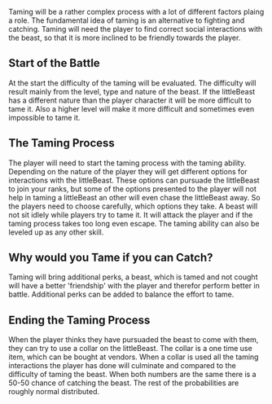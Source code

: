 Taming will be a rather complex process with a lot of different factors plaing a role. The fundamental idea of taming is
 an alternative to fighting and catching. Taming will need the player to find correct social interactions with the beast,
 so that it is more inclined to be friendly towards the player.
 ## Start of the Battle
 At the start the difficulty of the taming will be evaluated. The difficulty will result mainly from the level, type and nature of the beast.
 If the littleBeast has a different nature than the player character it will be more difficult to tame it. 
 Also a higher level will make it more difficult and sometimes even impossible to tame it. 

## The Taming Process
The player will need to start the taming process with the taming ability. Depending on the nature of the player they will
get different options for interactions with the littleBeast. These options can pursuade the littleBeast to join your ranks, 
but some of the options presented to the player will not help in taming a littleBeast an other will even chase the littleBeast 
away. So the players need to choose carefully, which options they take. 
A beast will not sit idlely while players try to tame it. It will attack the player and if the taming process takes too long even escape.
The taming ability can also be leveled up as any other skill.

## Why would you Tame if you can Catch?
Taming will bring additional perks, a beast, which is tamed and not cought will have a better 'friendship' with the player
and therefor perform better in battle. Additional perks can be added to balance the effort to tame.

## Ending the Taming Process
When the player thinks they have pursuaded the beast to come with them, they can try to use a collar on the littleBeast.
The collar is a one time use item, which can be bought at vendors. When a collar is used all the taming interactions the 
player has done will culminate and compared to the difficulty of taming the beast. When both numbers are the same there 
is a 50-50 chance of catching the beast. The rest of the probabilities are roughly normal distributed.  
